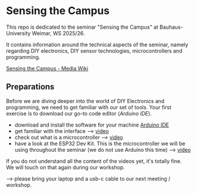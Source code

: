# Sensing the Campus

This repo is dedicated to the seminar "Sensing the Campus" at Bauhaus-University Weimar, WS 2025/26.

It contains information around the technical aspects of the seminar, namely regarding DIY electronics, DIY sensor technologies, microcontrollers and programming.

[Sensing the Campus - Media Wiki](https://www.uni-weimar.de/kunst-und-gestaltung/wiki/GMU:Sensing_the_Campus)


## Preparations

Before we are diving deeper into the world of DIY Electronics and programming, we need to get familiar with our set of tools. Your first exercise is to download our go-to code editor (*Arduino IDE*).

- download and install the software for your machine [Arduino IDE](https://www.arduino.cc/en/software/)
- get familiar with the interface --> [video](https://www.youtube.com/watch?v=SX8z3-BEuWQ&list=PLwWF-ICTWmB7-b9bsE3UcQzz-7ipI5tbR&index=2)
- check out what is a microcontroller --> [video](https://www.coursera.org/lecture/adding-electronics-to-rapid-prototypes/what-is-a-microcontroller-ixvF0?utm_medium=sem&utm_source=gg&utm_campaign=B2C_EMEA__coursera_FTCOF_career-academy_pmax-multiple-audiences-country-multi&campaignid=20858198824&adgroupid=&device=c&keyword=&matchtype=&network=x&devicemodel=&adposition=&creativeid=&hide_mobile_promo&gad_source=2&gclid=Cj0KCQjw99e4BhDiARIsAISE7P_s_pTyHS_niVnGHkCF8gyC_9ml_EXtmRzS5yz2NkcuhRP1rhmoQG8aAhpoEALw_wcB)
- have a look at the ESP32 Dev Kit. This is the microcontroller we will be using throughout the seminar (we do not use Arduino this time) --> [video](https://www.youtube.com/watch?v=A5CB4t9sukM&t=18s)

If you do not understand all the content of the videos yet, it's totally fine. We will touch on that again during our workshop.

--> please bring your laptop and a usb-c cable to our next meeting / workshop.
